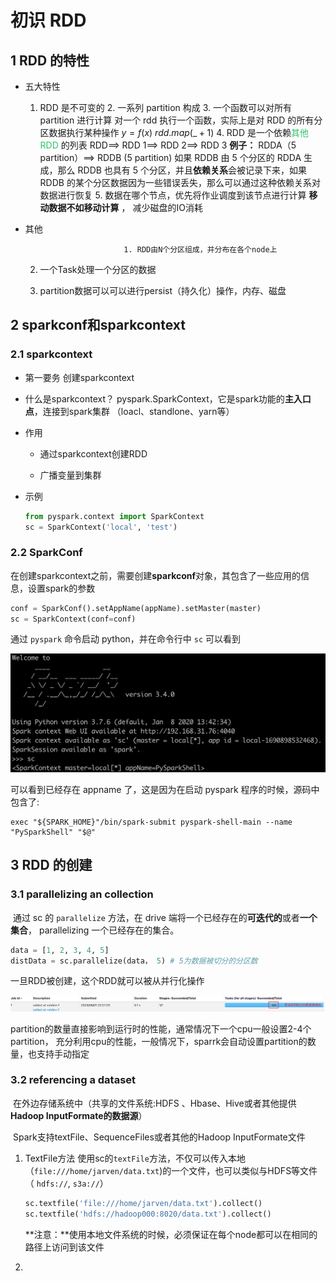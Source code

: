 # 初识 RDD

## 1	RDD 的特性

- 五大特性
    1. RDD 是不可变的
      2. 一系列 partition 构成
      3. 一个函数可以对所有 partition 进行计算
         对一个 rdd 执行一个函数，实际上是对 RDD 的所有分区数据执行某种操作
         $y=f(x)$
         $rdd.map(\_+1)$
      4. RDD 是一个依赖<font color="#2DC26B">其他 RDD </font>的列表
         RDD\==> RDD 1\==> RDD 2\==> RDD 3 
         **例子：**
               RDDA（5 partition）\==> RDDB (5 partition)
               如果 RDDB 由 5 个分区的 RDDA 生成，那么 RDDB 也具有 5 个分区，并且**依赖关系**会被记录下来，如果 RDDB 的某个分区数据因为一些错误丢失，那么可以通过这种依赖关系对数据进行恢复
      5. 数据在哪个节点，优先将作业调度到该节点进行计算
         **移动数据不如移动计算** ， 减少磁盘的IO消耗

- 其他

     						1. RDD由N个分区组成，并分布在各个node上

     2. 一个Task处理一个分区的数据

     2. partition数据可以可以进行persist（持久化）操作，内存、磁盘

## 2	sparkconf和sparkcontext

### 2.1	sparkcontext

- 第一要务
  创建sparkcontext

- 什么是sparkcontext？
  pyspark.SparkContext，它是spark功能的**主入口点**，连接到spark集群 （loacl、standlone、yarn等）

- 作用
  - 通过sparkcontext创建RDD

  - 广播变量到集群

- 示例
  ```python
  from pyspark.context import SparkContext
  sc = SparkContext('local', 'test')
  ```

  

### 2.2	SparkConf

 在创建sparkcontext之前，需要创建**sparkconf**对象，其包含了一些应用的信息，设置spark的参数  

```python
conf = SparkConf().setAppName(appName).setMaster(master)
sc = SparkContext(conf=conf)
```

通过 `pyspark` 命令启动 python，并在命令行中 `sc` 可以看到

![image-20230801221025732](./images//image-20230801221025732.png)

可以看到已经存在 appname 了，这是因为在启动 pyspark 程序的时候，源码中包含了:

```shell
exec "${SPARK_HOME}"/bin/spark-submit pyspark-shell-main --name "PySparkShell" "$@"
```



## 3	RDD 的创建

### 3.1	parallelizing an collection

​	通过 sc 的 `parallelize` 方法，在 drive 端将一个已经存在的**可迭代的**或者**一个集合**， parallelizing 一个已经存在的集合。

```python
data = [1, 2, 3, 4, 5]
distData = sc.parallelize(data， 5) # 5为数据被切分的分区数
```

一旦RDD被创建，这个RDD就可以被从并行化操作

![image-20230801222903614](./images//image-20230801222903614.png)

partition的数量直接影响到运行时的性能，通常情况下一个cpu一般设置2-4个partition， 充分利用cpu的性能，一般情况下，sparrk会自动设置partition的数量，也支持手动指定

### 3.2	referencing a dataset 

​	在外边存储系统中（共享的文件系统:HDFS 、Hbase、Hive或者其他提供**Hadoop InputFormate的数据源**）

​	Spark支持textFile、SequenceFiles或者其他的Hadoop InputFormate文件

1. TextFile方法
   使用sc的`textFile`方法，不仅可以传入本地（`file:///home/jarven/data.txt`)的一个文件，也可以类似与HDFS等文件（ `hdfs://`, `s3a://`）

   ```python
   sc.textfile('file:///home/jarven/data.txt').collect()
   sc.textfile('hdfs://hadoop000:8020/data.txt').collect()
   ```

   **注意：**使用本地文件系统的时候，必须保证在每个node都可以在相同的路径上访问到该文件

2. 

